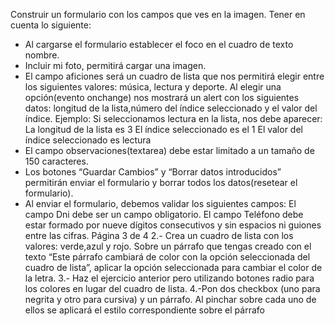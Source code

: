  Construir un formulario con los campos que ves en la imagen. Tener en cuenta lo
siguiente:
- Al cargarse el formulario establecer el foco en el cuadro de texto nombre.
- Incluir mi foto, permitirá cargar una imagen.
- El campo aficiones será un cuadro de lista que nos permitirá elegir entre los
siguientes valores: música, lectura y deporte. Al elegir una opción(evento
onchange) nos mostrará un alert con los siguientes datos: longitud de la
lista,número del índice seleccionado y el valor del índice. Ejemplo: Si
seleccionamos lectura en la lista, nos debe aparecer:
La longitud de la lista es 3
El índice seleccionado es el 1
El valor del índice seleccionado es lectura
- El campo observaciones(textarea) debe estar limitado a un tamaño de 150
caracteres.
- Los botones “Guardar Cambios” y “Borrar datos introducidos” permitirán
enviar el formulario y borrar todos los datos(resetear el formulario).
- Al enviar el formulario, debemos validar los siguientes campos:
El campo Dni debe ser un campo obligatorio.
El campo Teléfono debe estar formado por nueve dígitos consecutivos
y sin espacios ni guiones entre las cifras.
Página 3 de 4
2.- Crea un cuadro de lista con los valores: verde,azul y rojo. Sobre un párrafo que
tengas creado con el texto “Este párrafo cambiará de color con la opción
seleccionada del cuadro de lista”, aplicar la opción seleccionada para cambiar el
color de la letra.
3.- Haz el ejercicio anterior pero utilizando botones radio para los colores en lugar
del cuadro de lista.
4.-Pon dos checkbox (uno para negrita y otro para cursiva) y un párrafo. Al pinchar
sobre cada uno de ellos se aplicará el estilo correspondiente sobre el párrafo